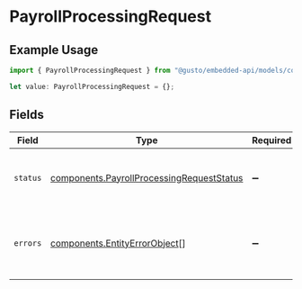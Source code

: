 # PayrollProcessingRequest

## Example Usage

```typescript
import { PayrollProcessingRequest } from "@gusto/embedded-api/models/components/payrollprocessingrequest.js";

let value: PayrollProcessingRequest = {};
```

## Fields

| Field                                                                                                  | Type                                                                                                   | Required                                                                                               | Description                                                                                            |
| ------------------------------------------------------------------------------------------------------ | ------------------------------------------------------------------------------------------------------ | ------------------------------------------------------------------------------------------------------ | ------------------------------------------------------------------------------------------------------ |
| `status`                                                                                               | [components.PayrollProcessingRequestStatus](../../models/components/payrollprocessingrequeststatus.md) | :heavy_minus_sign:                                                                                     | The status of the payroll processing request                                                           |
| `errors`                                                                                               | [components.EntityErrorObject](../../models/components/entityerrorobject.md)[]                         | :heavy_minus_sign:                                                                                     | Errors that occurred during async payroll processing                                                   |